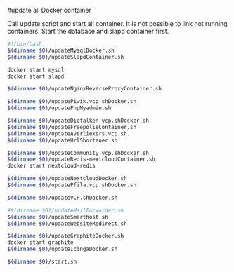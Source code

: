 #update all Docker container

Call update script and start all container.
It is not possible to link not running containers. Start the database and slapd container first.
````bash
#!/bin/bash
$(dirname $0)/updateMysqlDocker.sh
$(dirname $0)/updateSlapdContainer.sh

docker start mysql
docker start slapd

$(dirname $0)/updateNginxReverseProxyContainer.sh

$(dirname $0)/updatePiwik.vcp.shDocker.sh
$(dirname $0)/updatePhpMyadmin.sh

$(dirname $0)/updateDiefalken.vcp.shDocker.sh
$(dirname $0)/updateFreepolisContainer.sh
$(dirname $0)/updateAverliekers.vcp.sh.
$(dirname $0)/updateUrlShortener.sh

$(dirname $0)/updateCommunity.vcp.shDocker.sh
$(dirname $0)/updateRedis-nextcloudContainer.sh
docker start nextcloud-redis

$(dirname $0)/updateNextcloudDocker.sh
$(dirname $0)/updatePfila.vcp.shDocker.sh

$(dirname $0)/updateVCP.shDocker.sh

#$(dirname $0)/updateMailForwarder.sh
$(dirname $0)/updateSmarthost.sh
$(dirname $0)/updateWebsiteRedirect.sh

$(dirname $0)/updateGraphiteDocker.sh
docker start graphite
$(dirname $0)/updateIcingaDocker.sh

$(dirname $0)/start.sh
````
